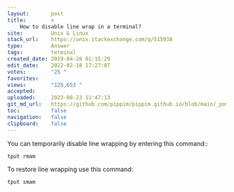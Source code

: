 ```yaml
---
layout:       post
title:        >
    How to disable line wrap in a terminal?
site:         Unix & Linux
stack_url:    https://unix.stackexchange.com/q/515938
type:         Answer
tags:         terminal
created_date: 2019-04-28 01:15:29
edit_date:    2022-02-18 17:27:07
votes:        "25 "
favorites:    
views:        "125,653 "
accepted:     
uploaded:     2023-08-23 11:47:13
git_md_url:   https://github.com/pippim/pippim.github.io/blob/main/_posts/2019/2019-04-28-How-to-disable-line-wrap-in-a-terminal_.md
toc:          false
navigation:   false
clipboard:    false
---
```


You can temporarily disable line wrapping by entering this command::

``` 
tput rmam
```

To restore line wrapping use this command:

``` 
tput smam
```
